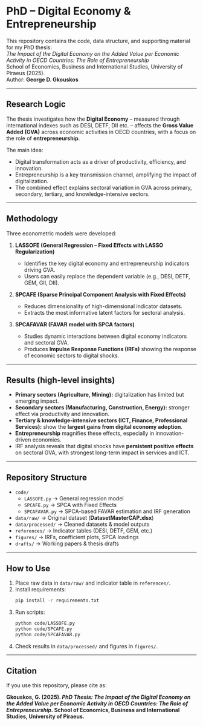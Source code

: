 
# PhD – Digital Economy & Entrepreneurship

This repository contains the code, data structure, and supporting material for my PhD thesis:  
*The Impact of the Digital Economy on the Added Value per Economic Activity in OECD Countries: The Role of Entrepreneurship*  
School of Economics, Business and International Studies, University of Piraeus (2025).  
Author: **George D. Gkouskos**

---

## Research Logic
The thesis investigates how the **Digital Economy** – measured through international indexes such as DESI, DETF, DII etc. – affects the **Gross Value Added (GVA)** across economic activities in OECD countries, with a focus on the role of **entrepreneurship**.  

The main idea:
- Digital transformation acts as a driver of productivity, efficiency, and innovation.
- Entrepreneurship is a key transmission channel, amplifying the impact of digitalization.
- The combined effect explains sectoral variation in GVA across primary, secondary, tertiary, and knowledge-intensive sectors.

---

## Methodology
Three econometric models were developed:

1. **LASSOFE (General Regression – Fixed Effects with LASSO Regularization)**  
   - Identifies the key digital economy and entrepreneurship indicators driving GVA.  
   - Users can easily replace the dependent variable (e.g., DESI, DETF, GEM, GII, DII).  

2. **SPCAFE (Sparse Principal Component Analysis with Fixed Effects)**  
   - Reduces dimensionality of high-dimensional indicator datasets.  
   - Extracts the most informative latent factors for sectoral analysis.  

3. **SPCAFAVAR (FAVAR model with SPCA factors)**  
   - Studies dynamic interactions between digital economy indicators and sectoral GVA.  
   - Produces **Impulse Response Functions (IRFs)** showing the response of economic sectors to digital shocks.  

---

## Results (high-level insights)
- **Primary sectors (Agriculture, Mining):** digitalization has limited but emerging impact.  
- **Secondary sectors (Manufacturing, Construction, Energy):** stronger effect via productivity and innovation.  
- **Tertiary & knowledge-intensive sectors (ICT, Finance, Professional Services):** show the **largest gains from digital economy adoption**.  
- **Entrepreneurship** magnifies these effects, especially in innovation-driven economies.  
- IRF analysis reveals that digital shocks have **persistent positive effects** on sectoral GVA, with strongest long-term impact in services and ICT.  

---

## Repository Structure
- `code/`
  - `LASSOFE.py` → General regression model  
  - `SPCAFE.py` → SPCA with Fixed Effects  
  - `SPCAFAVAR.py` → SPCA-based FAVAR estimation and IRF generation
- `data/raw/` → Original dataset (**DatasetMasterCAP.xlsx**)  
- `data/processed/` → Cleaned datasets & model outputs  
- `references/` → Indicator tables (DESI, DETF, GEM, etc.)  
- `figures/` → IRFs, coefficient plots, SPCA loadings  
- `drafts/` → Working papers & thesis drafts  

---

## How to Use
1. Place raw data in `data/raw/` and indicator table in `references/`.  
2. Install requirements:  
   ```bash
   pip install -r requirements.txt
   ```  
3. Run scripts:  
   ```bash
   python code/LASSOFE.py
   python code/SPCAFE.py
   python code/SPCAFAVAR.py
   ```  
4. Check results in `data/processed/` and figures in `figures/`.  

---

## Citation
If you use this repository, please cite as:

**Gkouskos, G. (2025). *PhD Thesis: The Impact of the Digital Economy on the Added Value per Economic Activity in OECD Countries: The Role of Entrepreneurship*. School of Economics, Business and International Studies, University of Piraeus.**
